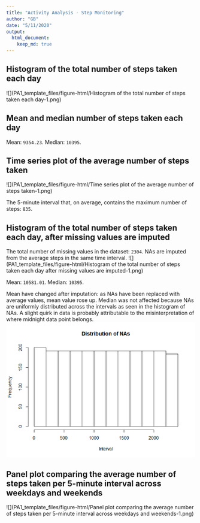 ```yaml
---
title: "Activity Analysis - Step Monitoring"
author: "GB"
date: "5/11/2020"
output: 
  html_document:
    keep_md: true
---
```







## Histogram of the total number of steps taken each day

![](PA1_template_files/figure-html/Histogram of the total number of steps taken each day-1.png)<!-- -->

## Mean and median number of steps taken each day
Mean: `9354.23`. Median: `10395`.

## Time series plot of the average number of steps taken
![](PA1_template_files/figure-html/Time series plot of the average number of steps taken-1.png)<!-- -->

The 5-minute interval that, on average, contains the maximum number of steps: `835`.



## Histogram of the total number of steps taken each day, after missing values are imputed

The total number of missing values in the dataset: `2304`. NAs are imputed from the average steps in the same time interval.
![](PA1_template_files/figure-html/Histogram of the total number of steps taken each day after missing values are imputed-1.png)<!-- -->

Mean: `10581.01`. Median: `10395`.

Mean have changed after imputation: as NAs have been replaced with average values, mean value rose up. Median was not affected because NAs are uniformly distributed across the intervals as seen in the histogram of NAs. A slight quirk in data is probably attributable to the misinterpretation of where midnight data point belongs.
![](PA1_template_files/figure-html/unnamed-chunk-1-1.png)<!-- -->

## Panel plot comparing the average number of steps taken per 5-minute interval across weekdays and weekends

![](PA1_template_files/figure-html/Panel plot comparing the average number of steps taken per 5-minute interval across weekdays and weekends-1.png)<!-- -->


